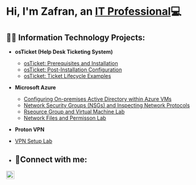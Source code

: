 <h1>Hi, I'm Zafran, an <a href="https://linkedin.com/in/Josh">IT Professional</a>💻</h1>

<h2>👨‍💻 Information Technology Projects:</h2>


- <b>osTicket (Help Desk Ticketing System)</b>
  - [osTicket: Prerequisites and Installation](https://github.com/joshmadakorcc/osticket-prereqs)
  - [osTicket: Post-Installation Configuration](https://github.com/joshmadakorcc/post-install-config)
  - [osTicket: Ticket Lifecycle Examples](https://github.com/joshmadakorcc/ticket-lifecycle)
- <b>Microsoft Azure</b>
  - [Configuring On-premises Active Directory within Azure VMs](https://github.com/joshmadakorcc/configure-ad)
  - [Network Security Groups (NSGs) and Inspecting Network Protocols](https://github.com/joshmadakorcc/azure-network-protocols)
  - [Rseource Group and Virtual Machine Lab ](https://github.com/joshmadakorcc/azure-network-protocols)
  - [Network Files and Permisson Lab ](https://github.com/joshmadakorcc/azure-network-protocols)
- <b>Proton VPN</b>
- [VPN Setup Lab ](https://github.com/joshmadakorcc/azure-network-protocols)


- <h2>🤳Connect with me:</h2>


[<img align="left" alt="Josh | LinkedIn" width="22px" src="https://cdn.jsdelivr.net/npm/simple-icons@v3/icons/linkedin.svg" />][linkedin]



[linkedin]: https://linkedin.com/zafransheriff
